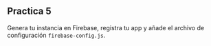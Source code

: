 ## Practica 5

Genera tu instancia en Firebase, registra tu app y añade el archivo de configuración `firebase-config.js`.